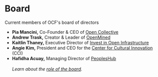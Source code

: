 # Board

Current members of OCF's board of directors

* **Pia Mancini,** Co-Founder & CEO of [Open Collective](https://www.opencollective.com)
* **Andrew Trask,** Creator & Leader of [OpenMined](https://www.openmined.org)
* **Kaitlin Thaney,** Executive Director of [Invest in Open Infrastructure](https://investinopen.org)
* **Angie Kim,** President and CEO for the [Center for Cultural Innovation](https://www.cciarts.org/) (CCI)
* **Hafidha Acuay,** Managing Director of [PeoplesHub](https://peopleshub.org/people/)\
  \
  _Learn about the_ [_role of the board_](role-of-the-board.md)_._
